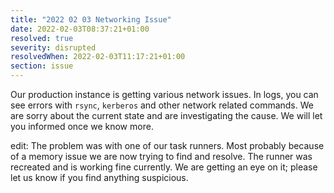 ```yaml
---
title: "2022 02 03 Networking Issue"
date: 2022-02-03T08:37:21+01:00
resolved: true
severity: disrupted
resolvedWhen: 2022-02-03T11:17:21+01:00
section: issue
---
```


Our production instance is getting various network issues.
In logs, you can see errors with `rsync`, `kerberos` and other network related commands.
We are sorry about the current state and are investigating the cause.
We will let you informed once we know more.

edit: The problem was with one of our task runners.
Most probably because of a memory issue we are now trying to find and resolve.
The runner was recreated and is working fine currently.
We are getting an eye on it; please let us know if you find anything suspicious.
